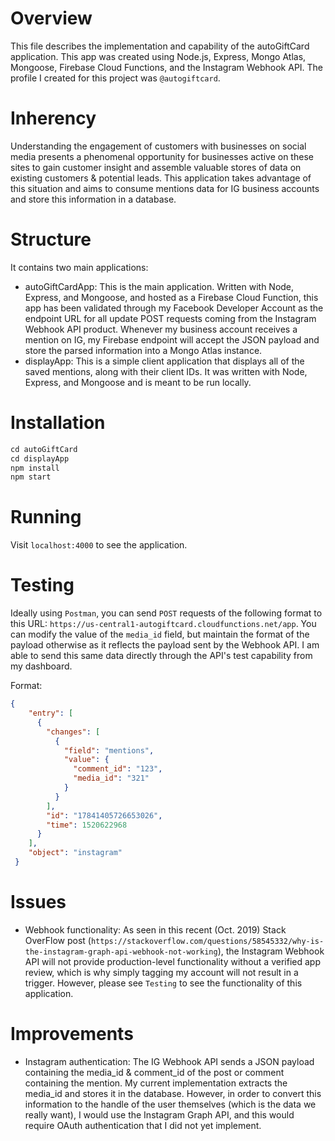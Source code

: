 # Overview
This file describes the implementation and capability of the autoGiftCard application. This app was created using Node.js, Express, Mongo Atlas, Mongoose, Firebase Cloud Functions, and the Instagram Webhook API. The profile I created for this project was `@autogiftcard`.

# Inherency
Understanding the engagement of customers with businesses on social media presents a phenomenal opportunity for businesses active on these sites to gain customer insight and assemble valuable stores of data on existing customers & potential leads. This application takes advantage of this situation and aims to consume mentions data for IG business accounts and store this information in a database. 

# Structure 
It contains two main applications:
- autoGiftCardApp: This is the main application. Written with Node, Express, and Mongoose, and hosted as a Firebase Cloud Function, this app has been validated through my Facebook Developer Account as the endpoint URL for all update POST requests coming from the Instagram Webhook API product. Whenever my business account receives a mention on IG, my Firebase endpoint will accept the JSON payload and store the parsed information into a Mongo Atlas instance. 
- displayApp: This is a simple client application that displays all of the saved mentions, along with their client IDs. It was written with Node, Express, and Mongoose and is meant to be run locally.

# Installation
```Javascript
cd autoGiftCard
cd displayApp
npm install
npm start
```

# Running
Visit `localhost:4000` to see the application. 

# Testing
Ideally using `Postman`, you can send `POST` requests of the following format to this URL: `https://us-central1-autogiftcard.cloudfunctions.net/app`. You can modify the value of the `media_id` field, but maintain the format of the payload otherwise as it reflects the payload sent by the Webhook API. I am able to send this same data directly through the API's test capability from my dashboard.

Format:
```JSON
{
    "entry": [
      {
        "changes": [
          {
            "field": "mentions",
            "value": {
              "comment_id": "123",
              "media_id": "321"
            }
          }
        ],
        "id": "17841405726653026",
        "time": 1520622968
      }
    ],
    "object": "instagram"
 }
```

# Issues
- Webhook functionality: As seen in this recent (Oct. 2019) Stack OverFlow post (`https://stackoverflow.com/questions/58545332/why-is-the-instagram-graph-api-webhook-not-working`), the Instagram Webhook API will not provide production-level functionality without a verified app review, which is why simply tagging my account will not result in a trigger. However, please see `Testing` to see the functionality of this application.

# Improvements
- Instagram authentication: The IG Webhook API sends a JSON payload containing the media_id & comment_id of the post or comment containing the mention. My current implementation extracts the media_id and stores it in the database. However, in order to convert this information to the handle of the user themselves (which is the data we really want), I would use the Instagram Graph API, and this would require OAuth authentication that I did not yet implement.
